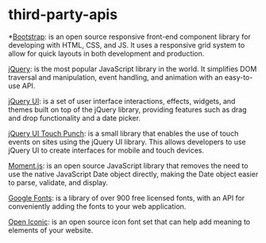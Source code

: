# third-party-apis

*[Bootstrap](https://getbootstrap.com/): is an open source responsive front-end component library for developing with HTML, CSS, and JS. It uses a responsive grid system to allow for quick layouts in both development and production.

[jQuery](https://jquery.com/): is the most popular JavaScript library in the world. It simplifies DOM traversal and manipulation, event handling, and animation with an easy-to-use API.

[jQuery UI](https://jqueryui.com/): is a set of user interface interactions, effects, widgets, and themes built on top of the jQuery library, providing features such as drag and drop functionality and a date picker.

[jQuery UI Touch Punch](https://github.com/furf/jquery-ui-touch-punch): is a small library that enables the use of touch events on sites using the jQuery UI library. This allows developers to use jQuery UI to create interfaces for mobile and touch devices.

[Moment.js](https://momentjs.com/): is an open source JavaScript library that removes the need to use the native JavaScript Date object directly, making the Date object easier to parse, validate, and display.

[Google Fonts](https://fonts.google.com/): is a library of over 900 free licensed fonts, with an API for conveniently adding the fonts to your web application.

[Open Iconic](https://useiconic.com/open): is an open source icon font set that can help add meaning to elements of your website.